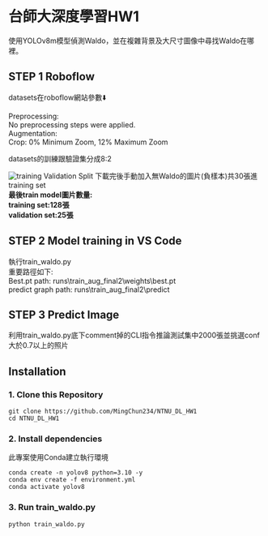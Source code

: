 # 台師大深度學習HW1
使用YOLOv8m模型偵測Waldo，並在複雜背景及大尺寸圖像中尋找Waldo在哪裡。  
## STEP 1 Roboflow
datasets在roboflow網站參數⬇️    

Preprocessing:  
No preprocessing steps were applied.  
Augmentation:  
Crop: 0% Minimum Zoom, 12% Maximum Zoom  

datasets的訓練跟驗證集分成8:2  

![training Validation Split](roboflow.png)
下載完後手動加入無Waldo的圖片(負樣本)共30張進training set  
**最後train model圖片數量:**  
**training set:128張**  
**validation set:25張**

## STEP 2 Model training in VS Code
執行train_waldo.py  
重要路徑如下:  
Best.pt path: runs\train_aug_final2\weights\best.pt  
predict graph path: runs\train_aug_final2\predict  
## STEP 3 Predict Image
利用train_waldo.py底下comment掉的CLI指令推論測試集中2000張並挑選conf大於0.7以上的照片

## Installation
### 1. Clone this Repository
```
git clone https://github.com/MingChun234/NTNU_DL_HW1
cd NTNU_DL_HW1
```
### 2. Install dependencies
此專案使用Conda建立執行環境
```
conda create -n yolov8 python=3.10 -y
conda env create -f environment.yml
conda activate yolov8
```
### 3. Run train_waldo.py
```
python train_waldo.py
```

